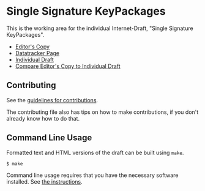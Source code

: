 <!-- regenerate: on (set to off if you edit this file) -->

# Single Signature KeyPackages

This is the working area for the individual Internet-Draft, "Single Signature KeyPackages".

* [Editor's Copy](https://kkohbrok.github.io/draft-kohbrok-single-signature-keypackages/#go.draft-kohbrok-mls-single-signature-keypackages.html)
* [Datatracker Page](https://datatracker.ietf.org/doc/draft-kohbrok-mls-single-signature-keypackages)
* [Individual Draft](https://datatracker.ietf.org/doc/html/draft-kohbrok-mls-single-signature-keypackages)
* [Compare Editor's Copy to Individual Draft](https://kkohbrok.github.io/draft-kohbrok-single-signature-keypackages/#go.draft-kohbrok-mls-single-signature-keypackages.diff)


## Contributing

See the
[guidelines for contributions](https://github.com/kkohbrok/draft-kohbrok-single-signature-keypackages/blob/main/CONTRIBUTING.md).

The contributing file also has tips on how to make contributions, if you
don't already know how to do that.

## Command Line Usage

Formatted text and HTML versions of the draft can be built using `make`.

```sh
$ make
```

Command line usage requires that you have the necessary software installed.  See
[the instructions](https://github.com/martinthomson/i-d-template/blob/main/doc/SETUP.md).

